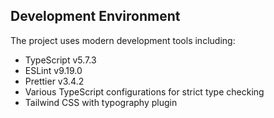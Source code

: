 ## Development Environment
The project uses modern development tools including:
- TypeScript v5.7.3
- ESLint v9.19.0
- Prettier v3.4.2
- Various TypeScript configurations for strict type checking
- Tailwind CSS with typography plugin
